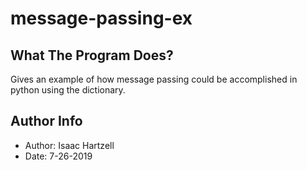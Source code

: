 # message-passing-ex

## What The Program Does?
Gives an example of how message passing could be accomplished in python using the dictionary.

## Author Info
- Author: Isaac Hartzell
- Date: 7-26-2019
